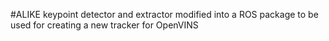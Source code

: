 #ALIKE keypoint detector and extractor modified into a ROS package to be used for creating a new tracker for OpenVINS
